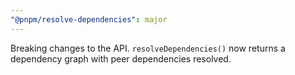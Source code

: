 ```yaml
---
"@pnpm/resolve-dependencies": major
---
```


Breaking changes to the API. `resolveDependencies()` now returns a dependency graph with peer dependencies resolved.
